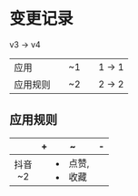 # 变更记录

v3 -> v4

||||||
|-|:-:|:-:|:-:|:-:|
|应用||~1||1 -> 1|
|应用规则||~2||2 -> 2|

## 应用规则

||+|~|-|
|:-:|-|-|-|
|抖音<br>~2||<li>点赞,<li>收藏||
